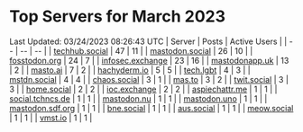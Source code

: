 # Top Servers for March 2023
Last Updated: 03/24/2023 08:26:43 UTC
| Server | Posts | Active Users |
| -- | -- | -- |
| [techhub.social](https://techhub.social/tags/PowerShell) | 47 | 11 |
| [mastodon.social](https://mastodon.social/tags/PowerShell) | 26 | 10 |
| [fosstodon.org](https://fosstodon.org/tags/PowerShell) | 24 | 7 |
| [infosec.exchange](https://infosec.exchange/tags/PowerShell) | 23 | 16 |
| [mastodonapp.uk](https://mastodonapp.uk/tags/PowerShell) | 13 | 2 |
| [masto.ai](https://masto.ai/tags/PowerShell) | 7 | 2 |
| [hachyderm.io](https://hachyderm.io/tags/PowerShell) | 5 | 5 |
| [tech.lgbt](https://tech.lgbt/tags/PowerShell) | 4 | 3 |
| [mstdn.social](https://mstdn.social/tags/PowerShell) | 4 | 4 |
| [chaos.social](https://chaos.social/tags/PowerShell) | 3 | 1 |
| [mas.to](https://mas.to/tags/PowerShell) | 3 | 2 |
| [twit.social](https://twit.social/tags/PowerShell) | 3 | 3 |
| [home.social](https://home.social/tags/PowerShell) | 2 | 2 |
| [ioc.exchange](https://ioc.exchange/tags/PowerShell) | 2 | 2 |
| [aspiechattr.me](https://aspiechattr.me/tags/PowerShell) | 1 | 1 |
| [social.tchncs.de](https://social.tchncs.de/tags/PowerShell) | 1 | 1 |
| [mastodon.nu](https://mastodon.nu/tags/PowerShell) | 1 | 1 |
| [mastodon.uno](https://mastodon.uno/tags/PowerShell) | 1 | 1 |
| [mastodon.sdf.org](https://mastodon.sdf.org/tags/PowerShell) | 1 | 1 |
| [bne.social](https://bne.social/tags/PowerShell) | 1 | 1 |
| [aus.social](https://aus.social/tags/PowerShell) | 1 | 1 |
| [meow.social](https://meow.social/tags/PowerShell) | 1 | 1 |
| [vmst.io](https://vmst.io/tags/PowerShell) | 1 | 1 |
